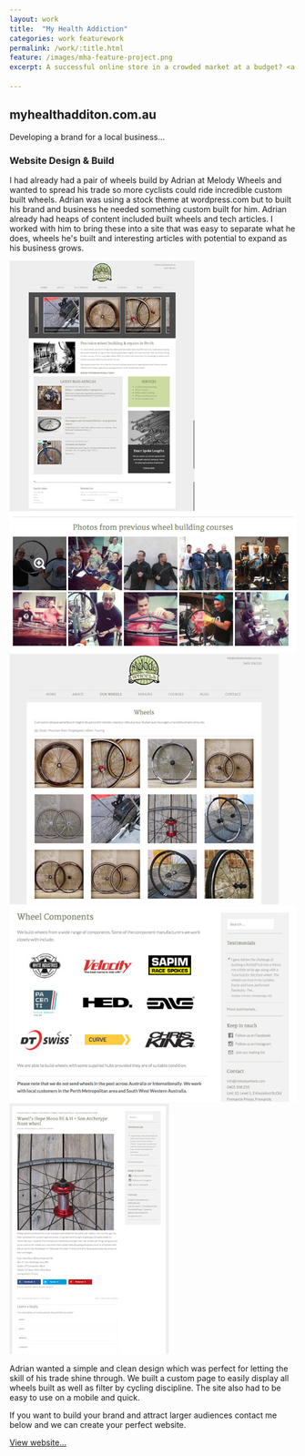 ```yaml
---
layout: work
title:  "My Health Addiction"
categories: work featurework
permalink: /work/:title.html
feature: /images/mha-feature-project.png
excerpt: A successful online store in a crowded market at a budget? <a href="">Read more…</a>

---
```


<section class="container">

## myhealthadditon.com.au

Developing a brand for a local business…

### Website Design &amp; Build

I had already had a pair of wheels build by Adrian at Melody Wheels and wanted to spread his trade so more cyclists could ride incredible custom built wheels. Adrian was using a stock theme at wordpress.com but to built his brand and business he needed something custom built for him. Adrian already had heaps of content included built wheels and tech articles. I worked with him to bring these into a site that was easy to separate what he does, wheels he's built and interesting articles with potential to expand as his business grows.

</section>

<section class="full-width work-slider slick-slider">
        <span><img src="/images/melody-home.jpg" class="portfolio-image" alt=""></span>
        <span><img src="/images/melody-gallery.jpg" class="portfolio-image" alt=""></span>
        <span><img src="/images/melody-wheels.jpg" class="portfolio-image" alt=""></span>
        <span><img src="/images/melody-components.jpg" class="portfolio-image" alt=""></span>
        <span><img src="/images/melody-wheel-page.jpg" class="portfolio-image" alt=""></span>
</section>

<section class="container ">

Adrian wanted a simple and clean design which was perfect for letting the skill of his trade shine through. We built a custom page to easily display all wheels built as well as filter by cycling discipline. The site also had to be easy to use on a mobile and quick.

If you want to build your brand and attract larger audiences contact me below and we can create your perfect website.</p>

<a class="" href="http://www.melodywheels.com.au" target="_blank">View website&hellip;</a>

</section>